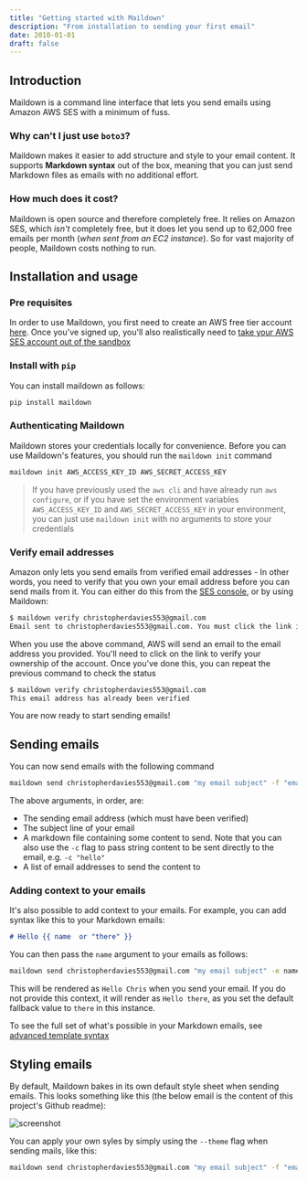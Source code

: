 ```yaml
---
title: "Getting started with Maildown"
description: "From installation to sending your first email"
date: 2010-01-01
draft: false
---
```


## Introduction

Maildown is a command line interface that lets you send emails using 
Amazon AWS SES with a minimum of fuss.

### Why can't I just use `boto3`?

Maildown makes it easier to add structure and style to your email 
content. It supports **Markdown syntax** out of the box, meaning that 
you can just send Markdown files as emails with no additional effort.

### How much does it cost?

Maildown is open source and therefore completely free. It relies on 
Amazon SES, which *isn't* completely free, but it does let you send up 
to 62,000 free emails per month (*when sent from an EC2 instance*). So for vast majority of people, 
Maildown costs nothing to run.

## Installation and usage

### Pre requisites

In order to use Maildown, you first need to create an AWS free tier 
account [here](https://aws.amazon.com). Once you've signed up, you'll 
also realistically need to [take your AWS SES account out of the sandbox](https://docs.aws.amazon.com/ses/latest/DeveloperGuide/request-production-access.html)

### Install with `pip`

You can install maildown as follows:
```bash
pip install maildown
```

### Authenticating Maildown

Maildown stores your credentials locally for convenience. Before you can
use Maildown's features, you should run the `maildown init` command

```bash
maildown init AWS_ACCESS_KEY_ID AWS_SECRET_ACCESS_KEY
```

> If you have previously used the `aws cli` and have already run 
`aws configure`, or if you have set the environment variables 
`AWS_ACCESS_KEY_ID` and `AWS_SECRET_ACCESS_KEY` in your environment, 
you can just use `maildown init` with no arguments to store your 
credentials

### Verify email addresses

Amazon only lets you send emails from verified email addresses - In 
other words, you need to verify that you own your email address before 
you can send mails from it. You can either do this from the 
[SES console](https://console.aws.amazon.com/ses/home), or by using 
Maildown:

```bash
$ maildown verify christopherdavies553@gmail.com
Email sent to christopherdavies553@gmail.com. You must click the link in this email to verify ownership before you can send any emails
```

When you use the above command, AWS will send an email to the email 
address you provided. You'll need to click on the link to verify your 
ownership of the account. Once you've done this, you can repeat the 
previous command to check the status

```bash
$ maildown verify christopherdavies553@gmail.com
This email address has already been verified
```

You are now ready to start sending emails!

## Sending emails

You can now send emails with the following command
```bash
maildown send christopherdavies553@gmail.com "my email subject" -f "email.md" recipient1@gmail.com recipient2@gmail.com
```
The above arguments, in order, are:

- The sending email address (which must have been verified)
- The subject line of your email
- A markdown file containing some content to send. Note that you can 
  also use the `-c` flag to pass string content to be sent directly to 
  the email, e.g. `-c "hello"`
- A list of email addresses to send the content to

### Adding context to your emails

It's also possible to add context to your emails. For example, you can
add syntax like this to your Markdown emails:
```markdown
# Hello {{ name  or "there" }}
```

You can then pass the `name` argument to your emails as follows:
```bash
maildown send christopherdavies553@gmail.com "my email subject" -e name=Chris -f "email.md" recipient1@gmail.com 
```
This will be rendered as `Hello Chris` when you send your email. If you 
do not provide this context, it will render as `Hello there`, as you
set the default fallback value to `there` in this instance.

To see the full set of what's possible in your Markdown emails, see
[advanced template syntax](/posts/templates)

## Styling emails

By default, Maildown bakes in its own default style sheet when sending 
emails. This looks something like this (the below email is the content 
of this project's Github readme):

![screenshot](https://raw.githubusercontent.com/chris104957/maildown/master/Screen%20Shot%202019-05-08%20at%2023.26.45.png)

You can apply your own syles by simply using the `--theme` flag when 
sending mails, like this:

```bash
maildown send christopherdavies553@gmail.com "my email subject" -f "email.md" --theme "my-style.css" recipient1@gmail.com recipient2@gmail.com
```
